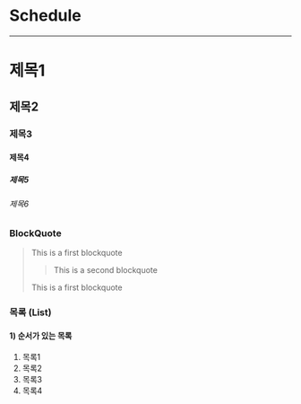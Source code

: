 # Schedule

---

# 제목1

## 제목2

### 제목3

#### 제목4

##### 제목5

###### 제목6

### BlockQuote

> This is a first blockquote
>
> > This is a second blockquote
>
> This is a first blockquote

### 목록 (List)

#### 1) 순서가 있는 목록

1. 목록1
2. 목록2
3. 목록3
4. 목록4
